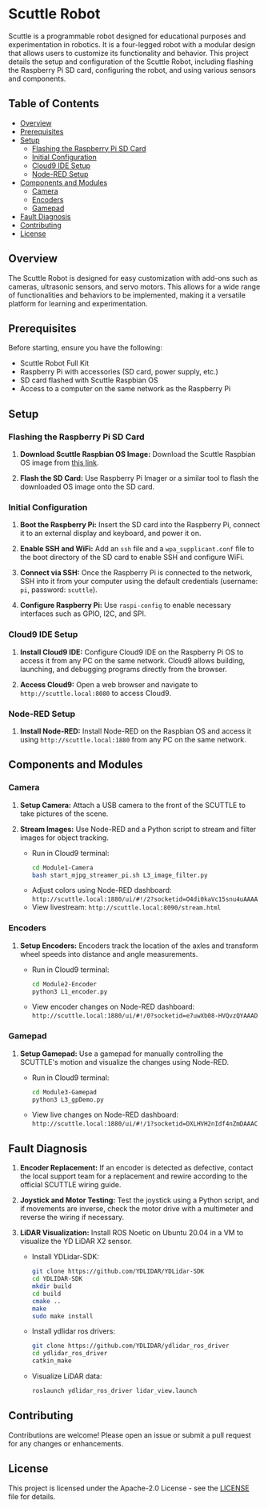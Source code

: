 # Scuttle Robot

Scuttle is a programmable robot designed for educational purposes and experimentation in robotics. It is a four-legged robot with a modular design that allows users to customize its functionality and behavior. This project details the setup and configuration of the Scuttle Robot, including flashing the Raspberry Pi SD card, configuring the robot, and using various sensors and components.

## Table of Contents
- [Overview](#overview)
- [Prerequisites](#prerequisites)
- [Setup](#setup)
  - [Flashing the Raspberry Pi SD Card](#flashing-the-raspberry-pi-sd-card)
  - [Initial Configuration](#initial-configuration)
  - [Cloud9 IDE Setup](#cloud9-ide-setup)
  - [Node-RED Setup](#node-red-setup)
- [Components and Modules](#components-and-modules)
  - [Camera](#camera)
  - [Encoders](#encoders)
  - [Gamepad](#gamepad)
- [Fault Diagnosis](#fault-diagnosis)
- [Contributing](#contributing)
- [License](#license)

## Overview

The Scuttle Robot is designed for easy customization with add-ons such as cameras, ultrasonic sensors, and servo motors. This allows for a wide range of functionalities and behaviors to be implemented, making it a versatile platform for learning and experimentation.

## Prerequisites

Before starting, ensure you have the following:
- Scuttle Robot Full Kit
- Raspberry Pi with accessories (SD card, power supply, etc.)
- SD card flashed with Scuttle Raspbian OS
- Access to a computer on the same network as the Raspberry Pi

## Setup

### Flashing the Raspberry Pi SD Card

1. **Download Scuttle Raspbian OS Image:**
   Download the Scuttle Raspbian OS image from [this link](https://drive.google.com/file/d/1xwpaLW83OHBvmmy3Hy2JRXO0YdhzJjme/view).

2. **Flash the SD Card:**
   Use Raspberry Pi Imager or a similar tool to flash the downloaded OS image onto the SD card.

### Initial Configuration

1. **Boot the Raspberry Pi:**
   Insert the SD card into the Raspberry Pi, connect it to an external display and keyboard, and power it on.

2. **Enable SSH and WiFi:**
   Add an `ssh` file and a `wpa_supplicant.conf` file to the boot directory of the SD card to enable SSH and configure WiFi.

3. **Connect via SSH:**
   Once the Raspberry Pi is connected to the network, SSH into it from your computer using the default credentials (username: `pi`, password: `scuttle`).

4. **Configure Raspberry Pi:**
   Use `raspi-config` to enable necessary interfaces such as GPIO, I2C, and SPI.

### Cloud9 IDE Setup

1. **Install Cloud9 IDE:**
   Configure Cloud9 IDE on the Raspberry Pi OS to access it from any PC on the same network. Cloud9 allows building, launching, and debugging programs directly from the browser.

2. **Access Cloud9:**
   Open a web browser and navigate to `http://scuttle.local:8080` to access Cloud9.

### Node-RED Setup

1. **Install Node-RED:**
   Install Node-RED on the Raspbian OS and access it using `http://scuttle.local:1880` from any PC on the same network.

## Components and Modules

### Camera

1. **Setup Camera:**
   Attach a USB camera to the front of the SCUTTLE to take pictures of the scene.

2. **Stream Images:**
   Use Node-RED and a Python script to stream and filter images for object tracking.

   - Run in Cloud9 terminal:
     ```bash
     cd Module1-Camera
     bash start_mjpg_streamer_pi.sh L3_image_filter.py
     ```
   - Adjust colors using Node-RED dashboard:
     `http://scuttle.local:1880/ui/#!/2?socketid=O4di0kaVc15snu4uAAAA`
   - View livestream:
     `http://scuttle.local:8090/stream.html`

### Encoders

1. **Setup Encoders:**
   Encoders track the location of the axles and transform wheel speeds into distance and angle measurements.

   - Run in Cloud9 terminal:
     ```bash
     cd Module2-Encoder
     python3 L1_encoder.py
     ```
   - View encoder changes on Node-RED dashboard:
     `http://scuttle.local:1880/ui/#!/0?socketid=e7uwXb08-HVQvzQYAAAD`

### Gamepad

1. **Setup Gamepad:**
   Use a gamepad for manually controlling the SCUTTLE's motion and visualize the changes using Node-RED.

   - Run in Cloud9 terminal:
     ```bash
     cd Module3-Gamepad
     python3 L3_gpDemo.py
     ```
   - View live changes on Node-RED dashboard:
     `http://scuttle.local:1880/ui/#!/1?socketid=DXLHVH2nIdf4nZmDAAAC`

## Fault Diagnosis

1. **Encoder Replacement:**
   If an encoder is detected as defective, contact the local support team for a replacement and rewire according to the official SCUTTLE wiring guide.

2. **Joystick and Motor Testing:**
   Test the joystick using a Python script, and if movements are inverse, check the motor drive with a multimeter and reverse the wiring if necessary.

3. **LiDAR Visualization:**
   Install ROS Noetic on Ubuntu 20.04 in a VM to visualize the YD LiDAR X2 sensor.

   - Install YDLidar-SDK:
     ```bash
     git clone https://github.com/YDLIDAR/YDLidar-SDK
     cd YDLIDAR-SDK
     mkdir build
     cd build
     cmake ..
     make
     sudo make install
     ```
   - Install ydlidar ros drivers:
     ```bash
     git clone https://github.com/YDLIDAR/ydlidar_ros_driver
     cd ydlidar_ros_driver
     catkin_make
     ```
   - Visualize LiDAR data:
     ```bash
     roslaunch ydlidar_ros_driver lidar_view.launch
     ```

## Contributing

Contributions are welcome! Please open an issue or submit a pull request for any changes or enhancements.

## License

This project is licensed under the Apache-2.0 License - see the [LICENSE](LICENSE) file for details.
